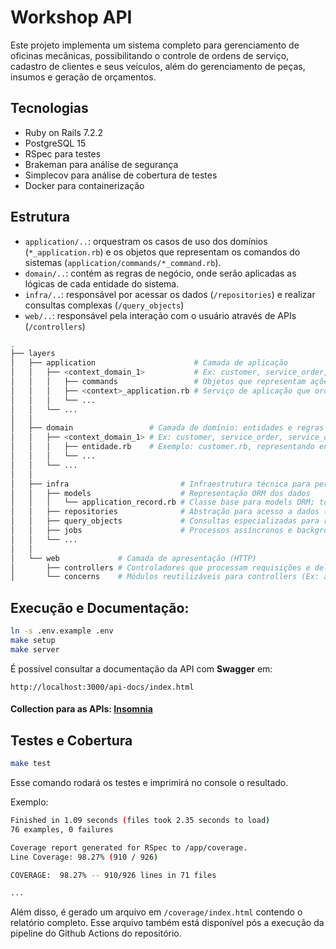 # Workshop API

Este projeto implementa um sistema completo para gerenciamento de oficinas mecânicas, possibilitando o controle de ordens de serviço, cadastro de clientes e seus veículos, além do gerenciamento de peças, insumos e geração de orçamentos.

## Tecnologias
- Ruby on Rails 7.2.2
- PostgreSQL 15
- RSpec para testes
- Brakeman para análise de segurança
- Simplecov para análise de cobertura de testes
- Docker para containerização

## Estrutura

- `application/..`: orquestram os casos de uso dos domínios (`*_application.rb`) e os objetos que representam os comandos do sistemas (`application/commands/*_command.rb`).
- `domain/..`: contém as regras de negócio, onde serão aplicadas as lógicas de cada entidade do sistema.
- `infra/..`: responsável por acessar os dados (`/repositories`) e realizar consultas complexas (`/query_objects`)
- `web/..`: responsável pela interação com o usuário através de APIs (`/controllers`)

```bash
.
├── layers
│   ├── application                      # Camada de aplicação
│   │   ├── <context_domain_1>           # Ex: customer, service_order, service_order_item
│   │   │   ├── commands                 # Objetos que representam ações ou operações do sistema (ex: CreateCustomerCommand)
│   │   │   ├── <context>_application.rb # Serviço de aplicação que orquestra casos de uso do domínio
│   │   │   └── ...
│   │   └── ...
│   │
│   ├── domain                 # Camada de domínio: entidades e regras de negócio
│   │   ├── <context_domain_1> # Ex: customer, service_order, service_order_item
│   │   │   ├── entidade.rb    # Exemplo: customer.rb, representando entidade com lógica e regra de negócio
│   │   │   └── ...
│   │   └── ...
│   │
│   ├── infra                         # Infraestrutura técnica para persistência, filas, jobs etc.
│   │   ├── models                    # Representação ORM dos dados
│   │   │   └── application_record.rb # Classe base para models ORM; todos os models herdam dela
│   │   ├── repositories              # Abstração para acesso a dados (ex: CustomerRepository)
│   │   ├── query_objects             # Consultas especializadas para recuperar dados complexos
│   │   ├── jobs                      # Processos assíncronos e background jobs
│   │   └── ...
│   │
│   └── web             # Camada de apresentação (HTTP)
│       ├── controllers # Controladores que processam requisições e delegam para application
│       └── concerns    # Módulos reutilizáveis para controllers (Ex: autenticação)
```

## Execução e Documentação:
```bash
ln -s .env.example .env
make setup
make server
```
É possível consultar a documentação da API com **Swagger** em:
```
http://localhost:3000/api-docs/index.html
```

#### **Collection para as APIs**: [Insomnia](docs/collection.yaml)

## Testes e Cobertura
```bash
make test
```

Esse comando rodará os testes e imprimirá no console o resultado.

Exemplo:
```bash
Finished in 1.09 seconds (files took 2.35 seconds to load)
76 examples, 0 failures

Coverage report generated for RSpec to /app/coverage.
Line Coverage: 98.27% (910 / 926)

COVERAGE:  98.27% -- 910/926 lines in 71 files

...
```

Além disso, é gerado um arquivo em `/coverage/index.html` contendo o relatório completo. Esse arquivo também está disponível pós a execução da pipeline do Github Actions do repositório.
